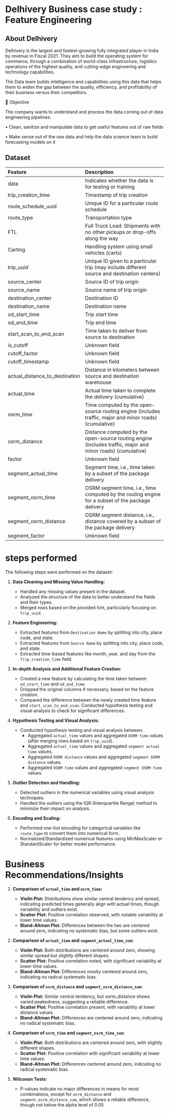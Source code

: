 # Delhivery Business case study : Feature Engineering

## About Delhivery

Delhivery is the largest and fastest-growing fully integrated player in India by revenue in Fiscal 2021. They aim to build the operating system for commerce, through a combination of world-class infrastructure, logistics operations of the highest quality, and cutting-edge engineering and technology capabilities.

The Data team builds intelligence and capabilities using this data that helps them to widen the gap between the quality, efficiency, and profitability of their business versus their competitors.

🎯 Objective

The company wants to understand and process the data coming out of data engineering pipelines:

• Clean, sanitize and manipulate data to get useful features out of raw fields

• Make sense out of the raw data and help the data science team to build forecasting models on it


## Dataset
      
| Feature                      | Description                                                                                                |
|:----------------------------|:------------------------------------------------------------------------------------------------------------|
| data                         | Indicates whether the data is for testing or training                                                      |
| trip_creation_time           | Timestamp of trip creation                                                                                 |
| route_schedule_uuid          | Unique ID for a particular route schedule                                                                  |
| route_type                   | Transportation type                                                                                        |
| FTL                          | Full Truck Load: Shipments with no other pickups or drop-offs along the way                                |
| Carting                      | Handling system using small vehicles (carts)                                                               |
| trip_uuid                    | Unique ID given to a particular trip (may include different source and destination centers)                |
| source_center                | Source ID of trip origin                                                                                   |
| source_name                  | Source name of trip origin                                                                                 |
| destination_center           | Destination ID                                                                                             |
| destination_name             | Destination name                                                                                           |
| od_start_time                | Trip start time                                                                                            |
| od_end_time                  | Trip end time                                                                                              |
| start_scan_to_end_scan       | Time taken to deliver from source to destination                                                           |
| is_cutoff                    | Unknown field                                                                                              |
| cutoff_factor                | Unknown field                                                                                              |
| cutoff_timestamp             | Unknown field                                                                                              |
| actual_distance_to_destination| Distance in kilometers between source and destination warehouse                                           |
| actual_time                  | Actual time taken to complete the delivery (cumulative)                                                    |
| osrm_time                    | Time computed by the open-source routing engine (includes traffic, major and minor roads) (cumulative)     |
| osrm_distance                | Distance computed by the open-source routing engine (includes traffic, major and minor roads) (cumulative) |
| factor                       | Unknown field                                                                                              |
| segment_actual_time          | Segment time, i.e., time taken by a subset of the package delivery                                         |
| segment_osrm_time            | OSRM segment time, i.e., time computed by the routing engine for a subset of the package delivery          |
| segment_osrm_distance        | OSRM segment distance, i.e., distance covered by a subset of the package delivery                          |
| segment_factor               | Unknown field                                                                                              |

# steps performed

The following steps were performed on the dataset:

1. **Data Cleaning and Missing Value Handling:**
   - Handled any missing values present in the dataset.
   - Analyzed the structure of the data to better understand the fields and their types.
   - Merged rows based on the provided hint, particularly focusing on `trip_uuid`.

2. **Feature Engineering:**
   - Extracted features from `Destination Name` by splitting into city, place code, and state.
   - Extracted features from `Source Name` by splitting into city, place code, and state.
   - Extracted time-based features like month, year, and day from the `Trip_creation_time` field.

3. **In-depth Analysis and Additional Feature Creation:**
   - Created a new feature by calculating the time taken between `od_start_time` and `od_end_time`.
   - Dropped the original columns if necessary, based on the feature creation.
   - Compared the difference between the newly created time feature and `start_scan_to_end_scan`. Conducted hypothesis testing and visual analysis to check for significant differences.

4. **Hypothesis Testing and Visual Analysis:**
   - Conducted hypothesis testing and visual analysis between:
     - Aggregated `actual_time` values and aggregated `OSRM time` values (after merging rows based on `trip_uuid`).
     - Aggregated `actual_time` values and aggregated `segment actual time` values.
     - Aggregated `OSRM distance` values and aggregated `segment OSRM distance` values.
     - Aggregated `OSRM time` values and aggregated `segment OSRM time` values.

5. **Outlier Detection and Handling:**
   - Detected outliers in the numerical variables using visual analysis techniques.
   - Handled the outliers using the IQR (Interquartile Range) method to minimize their impact on analysis.

6. **Encoding and Scaling:**
   - Performed one-hot encoding for categorical variables like `route_type` to convert them into numerical form.
   - Normalized/Standardized numerical features using MinMaxScaler or StandardScaler for better model performance.

# Business Recommendations/Insights

1. **Comparison of `actual_time` and `osrm_time`:**
   - **Violin Plot:** Distributions show similar central tendency and spread, indicating predicted times generally align with actual times, though variability and outliers exist.
   - **Scatter Plot:** Positive correlation observed, with notable variability at lower time values.
   - **Bland-Altman Plot:** Differences between the two are centered around zero, indicating no systematic bias, but some outliers exist.

2. **Comparison of `actual_time` and `segment_actual_time_sum`:**
   - **Violin Plot:** Both distributions are centered around zero, showing similar spread but slightly different shapes.
   - **Scatter Plot:** Positive correlation noted, with significant variability at lower time values.
   - **Bland-Altman Plot:** Differences mostly centered around zero, indicating no radical systematic bias.

3. **Comparison of `osrm_distance` and `segment_osrm_distance_sum`:**
   - **Violin Plot:** Similar central tendency, but osrm_distance shows varied peakedness, suggesting a reliable difference.
   - **Scatter Plot:** Positive correlation present, with variability at lower distance values.
   - **Bland-Altman Plot:** Differences are centered around zero, indicating no radical systematic bias.

4. **Comparison of `osrm_time` and `segment_osrm_time_sum`:**
   - **Violin Plot:** Both distributions are centered around zero, with slightly different shapes.
   - **Scatter Plot:** Positive correlation with significant variability at lower time values.
   - **Bland-Altman Plot:** Differences centered around zero, indicating no radical systematic bias.

5. **Wilcoxon Tests:** 
   - P-values indicate no major differences in means for most combinations, except for `osrm_distance` and `segment_osrm_distance_sum`, which shows a reliable difference, though not below the alpha level of 0.05
